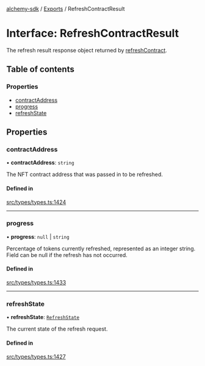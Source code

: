 [alchemy-sdk](../README.md) / [Exports](../modules.md) / RefreshContractResult

# Interface: RefreshContractResult

The refresh result response object returned by [refreshContract](../classes/NftNamespace.md#refreshcontract).

## Table of contents

### Properties

- [contractAddress](RefreshContractResult.md#contractaddress)
- [progress](RefreshContractResult.md#progress)
- [refreshState](RefreshContractResult.md#refreshstate)

## Properties

### contractAddress

• **contractAddress**: `string`

The NFT contract address that was passed in to be refreshed.

#### Defined in

[src/types/types.ts:1424](https://github.com/alchemyplatform/alchemy-sdk-js/blob/46e9716/src/types/types.ts#L1424)

___

### progress

• **progress**: ``null`` \| `string`

Percentage of tokens currently refreshed, represented as an integer string.
Field can be null if the refresh has not occurred.

#### Defined in

[src/types/types.ts:1433](https://github.com/alchemyplatform/alchemy-sdk-js/blob/46e9716/src/types/types.ts#L1433)

___

### refreshState

• **refreshState**: [`RefreshState`](../enums/RefreshState.md)

The current state of the refresh request.

#### Defined in

[src/types/types.ts:1427](https://github.com/alchemyplatform/alchemy-sdk-js/blob/46e9716/src/types/types.ts#L1427)
